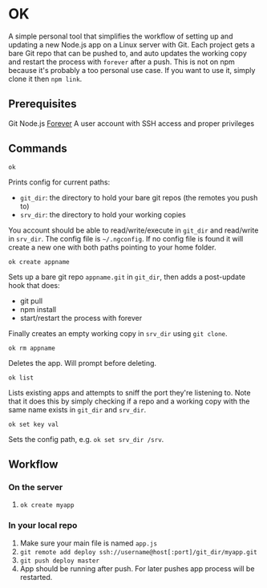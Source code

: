 # OK

A simple personal tool that simplifies the workflow of setting up and updating a new Node.js app on a Linux server with Git.
Each project gets a bare Git repo that can be pushed to, and auto updates the working copy and restart the process with `forever` after a push.
This is not on npm because it's probably a too personal use case. If you want to use it, simply clone it then `npm link`.

## Prerequisites

Git
Node.js
[Forever](https://github.com/nodejitsu/forever)
A user account with SSH access and proper privileges

## Commands

    ok

Prints config for current paths:

- `git_dir`: the directory to hold your bare git repos (the remotes you push to)
- `srv_dir`: the directory to hold your working copies

You account should be able to read/write/execute in `git_dir` and read/write in `srv_dir`. The config file is `~/.ngconfig`. If no config file is found it will create a new one with both paths pointing to your home folder.

    ok create appname

Sets up a bare git repo `appname.git` in `git_dir`, then adds a post-update hook that does:

- git pull
- npm install
- start/restart the process with forever

Finally creates an empty working copy in `srv_dir` using `git clone`.

    ok rm appname

Deletes the app. Will prompt before deleting.

    ok list

Lists existing apps and attempts to sniff the port they're listening to.
Note that it does this by simply checking if a repo and a working copy with the same name exists in `git_dir` and `srv_dir`.

    ok set key val

Sets the config path, e.g. `ok set srv_dir /srv`.

## Workflow

### On the server

1. `ok create myapp`

### In your local repo

1. Make sure your main file is named `app.js`
2. `git remote add deploy ssh://username@host[:port]/git_dir/myapp.git`
3. `git push deploy master`
4. App should be running after push. For later pushes app process will be restarted.